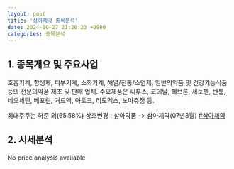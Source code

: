 ```yaml
---
layout: post
title: '삼아제약 종목분석'
date: 2024-10-27 21:20:23 +0900
categories: 종목분석
---
```


## 1. 종목개요 및 주요사업

호흡기계, 항생제, 피부기계, 소화기계, 해열/진통/소염제, 일반의약품 및 건강기능식품 등의 전문의약품 제조 및 판매 업체. 주요제품은 씨투스, 코데날, 헤브론, 세토펜, 탄툼, 네오세틴, 베포린, 거드액, 아토크, 리도멕스, 노마츄정 등.

최대주주는 허준 외(65.58%) 상호변경 : 삼아약품 -> 삼아제약(07년3월)
[#삼아제약](#)

## 2. 시세분석

No price analysis available
